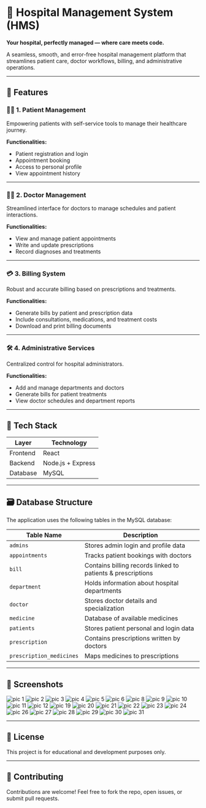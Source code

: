 # 🏥 Hospital Management System (HMS)

**Your hospital, perfectly managed — where care meets code.**

A seamless, smooth, and error-free hospital management platform that streamlines patient care, doctor workflows, billing, and administrative operations.

---

## 🚀 Features

### 🧑‍⚕️ 1. Patient Management

Empowering patients with self-service tools to manage their healthcare journey.

**Functionalities:**
- Patient registration and login
- Appointment booking
- Access to personal profile
- View appointment history

---

### 👨‍⚕️ 2. Doctor Management

Streamlined interface for doctors to manage schedules and patient interactions.

**Functionalities:**
- View and manage patient appointments
- Write and update prescriptions
- Record diagnoses and treatments

---

### 💳 3. Billing System

Robust and accurate billing based on prescriptions and treatments.

**Functionalities:**
- Generate bills by patient and prescription data
- Include consultations, medications, and treatment costs
- Download and print billing documents

---

### 🛠️ 4. Administrative Services

Centralized control for hospital administrators.

**Functionalities:**
- Add and manage departments and doctors
- Generate bills for patient treatments
- View doctor schedules and department reports

---

## 🧰 Tech Stack

| Layer       | Technology           |
|-------------|----------------------|
| Frontend    | React                |
| Backend     | Node.js + Express    |
| Database    | MySQL                |

---

## 🗃️ Database Structure

The application uses the following tables in the MySQL database:

| Table Name             | Description                                             |
|------------------------|---------------------------------------------------------|
| `admins`               | Stores admin login and profile data                     |
| `appointments`         | Tracks patient bookings with doctors                    |
| `bill`                 | Contains billing records linked to patients & prescriptions |
| `department`           | Holds information about hospital departments            |
| `doctor`               | Stores doctor details and specialization                |
| `medicine`             | Database of available medicines                         |
| `patients`             | Stores patient personal and login data                  |
| `prescription`         | Contains prescriptions written by doctors               |
| `prescription_medicines` | Maps medicines to prescriptions                       |

---

## 📸 Screenshots
![pic 1](https://github.com/user-attachments/assets/3f647045-548e-4e30-b089-caf7de885ad2)
![pic 2](https://github.com/user-attachments/assets/756a0b53-4ff7-4ea2-a305-ba1222603605)
![pic 3](https://github.com/user-attachments/assets/dd4e8f7e-6eaa-4ee1-a941-e86d47736788)
![pic 4](https://github.com/user-attachments/assets/f5057526-2c51-4780-90d2-e482316eb8e4)
![pic 5](https://github.com/user-attachments/assets/52cb4ff2-14ea-44d5-8492-57444add4700)
![pic 6](https://github.com/user-attachments/assets/4eeb8143-3698-4526-9494-779d93bc8017)
![pic 8](https://github.com/user-attachments/assets/0f2b5b68-17b7-47e1-bc02-d6baa89f3956)
![pic 9](https://github.com/user-attachments/assets/cff17d60-f01a-42eb-92f0-9f106eabc893)
![pic 10](https://github.com/user-attachments/assets/d0367530-64ee-4cfb-b397-04e5dc369d64)
![pic 11](https://github.com/user-attachments/assets/afe16a2c-2f24-49a8-97e0-010d7d5d530c)
![pic 12](https://github.com/user-attachments/assets/a4735432-1093-4520-a640-ae374573897b)
![pic 19](https://github.com/user-attachments/assets/ddd3fdc9-00ac-4a00-ba29-2c9b3b5f44d6)
![pic 20](https://github.com/user-attachments/assets/54335afe-ec96-4792-8c8e-032119488163)
![pic 21](https://github.com/user-attachments/assets/a9cce735-08be-46ee-81c5-88b789dcb290)
![pic 22](https://github.com/user-attachments/assets/c2f4b8a1-9fa2-44a3-8a69-c1c9be54540b)
![pic 23](https://github.com/user-attachments/assets/2cc0bb9f-0650-4258-9526-0e1b50e2f4ad)
![pic 24](https://github.com/user-attachments/assets/e0ba415a-ef08-4ca5-a613-05e18ad16242)
![pic 26](https://github.com/user-attachments/assets/22bdca00-43bb-42a7-ae82-4d1ff1d01b8e)
![pic 27](https://github.com/user-attachments/assets/799fbbde-a5d6-42a9-914a-941d21d9c66a)
![pic 28](https://github.com/user-attachments/assets/74be90bc-000c-421c-8c60-1eacf76ac6c3)
![pic 29](https://github.com/user-attachments/assets/dd144e15-603e-4d07-a852-f4bb00d53cdb)
![pic 30](https://github.com/user-attachments/assets/91d9c407-2de3-4507-8ef7-554cebe0e25f)
![pic 31](https://github.com/user-attachments/assets/0a521512-b52a-4044-811d-978a92e8c650)

---

## 📄 License

This project is for educational and development purposes only.

---

## 🙌 Contributing

Contributions are welcome! Feel free to fork the repo, open issues, or submit pull requests.
